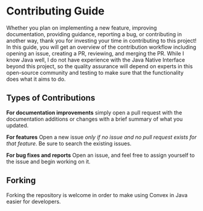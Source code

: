 # Contributing Guide

Whether you plan on implementing a new feature, improving documentation, providing guidance, reporting a bug, or contributing in another way, thank you for investing your time in contributing to this project! In this guide, you will get an overview of the contribution workflow including opening an issue, creating a PR, reviewing, and merging the PR. While I know Java well, I do not have experience with the Java Native Interface beyond this project, so the quality assurance will depend on experts in this open-source community and testing to make sure that the functionality does what it aims to do. 

## Types of Contributions

**For documentation improvements** simply open a pull request with the documentation additions or changes with a brief summary of what you updated. 

**For features** Open a new issue _only if no issue and no pull request exists for that feature_. Be sure to search the existing issues. 

**For bug fixes and reports** Open an issue, and feel free to assign yourself to the issue and begin working on it.

## Forking

Forking the repository is welcome in order to make using Convex in Java easier for developers. 
